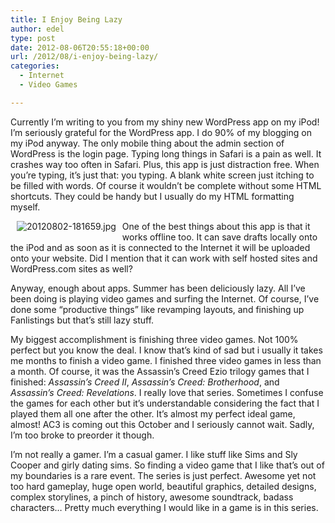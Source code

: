 ```yaml
---
title: I Enjoy Being Lazy
author: edel
type: post
date: 2012-08-06T20:55:18+00:00
url: /2012/08/i-enjoy-being-lazy/
categories:
  - Internet
  - Video Games

---
```

Currently I&#8217;m writing to you from my shiny new WordPress app on my iPod! I&#8217;m seriously grateful for the WordPress app. I do 90% of my blogging on my iPod anyway. The only mobile thing about the admin section of WordPress is the login page. Typing long things in Safari is a pain as well. It crashes way too often in Safari. Plus, this app is just distraction free. When you&#8217;re typing, it&#8217;s just that: you typing. A blank white screen just itching to be filled with words. Of course it wouldn&#8217;t be complete without some HTML shortcuts. They could be handy but I usually do my HTML formatting myself.

<div style="padding:0px 10px 10px 10px;float:left;">
  <img src="http://brokenphrases.info/wp-content/uploads/2012/08/20120802-181659.jpg" alt="20120802-181659.jpg" class="alignnone size-full" />
</div>

One of the best things about this app is that it works offline too. It can save drafts locally onto the iPod and as soon as it is connected to the Internet it will be uploaded onto your website. Did I mention that it can work with self hosted sites and WordPress.com sites as well?

Anyway, enough about apps. Summer has been deliciously lazy. All I&#8217;ve been doing is playing video games and surfing the Internet. Of course, I&#8217;ve done some &#8220;productive things&#8221; like revamping layouts, and finishing up Fanlistings but that&#8217;s still lazy stuff.

My biggest accomplishment is finishing three video games. Not 100% perfect but you know the deal. I know that&#8217;s kind of sad but i usually it takes me months to finish a video game. I finished three video games in less than a month. Of course, it was the Assassin&#8217;s Creed Ezio trilogy games that I finished: _Assassin&#8217;s Creed II_, _Assassin&#8217;s Creed: Brotherhood_, and _Assassin&#8217;s Creed: Revelations_. I really love that series. Sometimes I confuse the games for each other but it&#8217;s understandable considering the fact that I played them all one after the other. It&#8217;s almost my perfect ideal game, almost! AC3 is coming out this October and I seriously cannot wait. Sadly, I&#8217;m too broke to preorder it though.

I&#8217;m not really a gamer. I&#8217;m a casual gamer. I like stuff like Sims and Sly Cooper and girly dating sims. So finding a video game that I like that&#8217;s out of my boundaries is a rare event. The series is just perfect. Awesome yet not too hard gameplay, huge open world, beautiful graphics, detailed designs, complex storylines, a pinch of history, awesome soundtrack, badass characters&#8230; Pretty much everything I would like in a game is in this series.

<ol class="footnote">
</ol>
